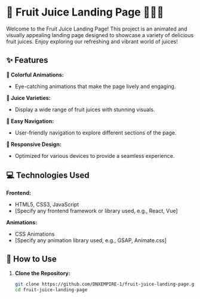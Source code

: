 # 🍹 Fruit Juice Landing Page 🍊🍍🍓

Welcome to the Fruit Juice Landing Page! This project is an animated and visually appealing landing page designed to showcase a variety of delicious fruit juices. Enjoy exploring our refreshing and vibrant world of juices!

## ✨ Features

**🌈 Colorful Animations:**
  - Eye-catching animations that make the page lively and engaging.

**🍇 Juice Varieties:**
  - Display a wide range of fruit juices with stunning visuals.

**🛒 Easy Navigation:**
  - User-friendly navigation to explore different sections of the page.

**📱 Responsive Design:**
  - Optimized for various devices to provide a seamless experience.

## 💻 Technologies Used

**Frontend:**
  - HTML5, CSS3, JavaScript
  - [Specify any frontend framework or library used, e.g., React, Vue]

**Animations:**
  - CSS Animations
  - [Specify any animation library used, e.g., GSAP, Animate.css]

## 🚀 How to Use

1. **Clone the Repository:**
   ```bash
   git clone https://github.com/DNXEMPIRE-1/fruit-juice-landing-page.git
   cd fruit-juice-landing-page

